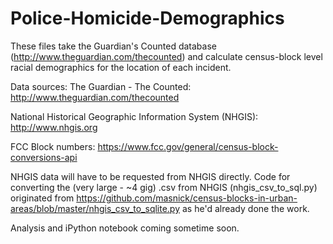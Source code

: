 # Police-Homicide-Demographics

These files take the Guardian's Counted database (http://www.theguardian.com/thecounted) and calculate census-block level racial demographics for the location of each incident.

Data sources:
The Guardian - The Counted: http://www.theguardian.com/thecounted

National Historical Geographic Information System (NHGIS): http://www.nhgis.org

FCC Block numbers: https://www.fcc.gov/general/census-block-conversions-api


NHGIS data will have to be requested from NHGIS directly.  Code for converting the (very large - ~4 gig) .csv from NHGIS (nhgis_csv_to_sql.py) originated from https://github.com/masnick/census-blocks-in-urban-areas/blob/master/nhgis_csv_to_sqlite.py as he'd already done the work.

Analysis and iPython notebook coming sometime soon.
